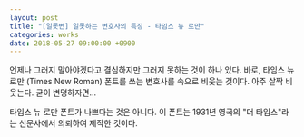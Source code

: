 ```yaml
---
layout: post
title: "[일못변] 일못하는 변호사의 특징 - 타임스 뉴 로만"
categories: works
date: 2018-05-27 09:00:00 +0900
---
```


언제나 그러지 말아야겠다고 결심하지만 그러지 못하는 것이 하나 있다. 바로, 타임스 뉴 로만 (Times New Roman) 폰트를 쓰는 변호사를 속으로 비웃는 것이다. 아주 살짝 비웃는다. 굳이 변명하자면...

타임스 뉴 로만 폰트가 나쁘다는 것은 아니다. 이 폰트는 1931년 영국의 "더 타임스"라는 신문사에서 의뢰하여 제작한 것이다.
